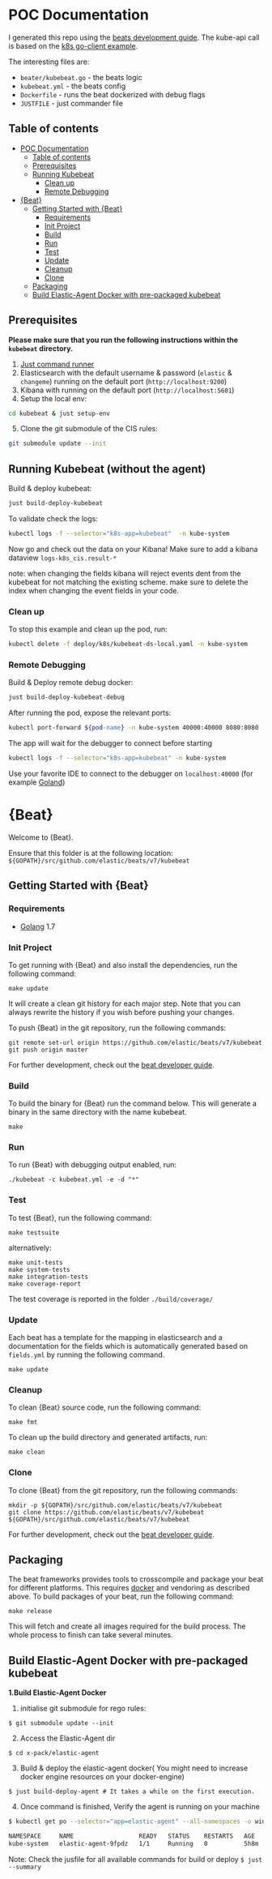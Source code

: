# POC Documentation

I generated this repo using the [beats development guide](https://www.elastic.co/guide/en/beats/devguide/current/newbeat-generate.html).
The kube-api call is based on the [k8s go-client example](https://github.com/kubernetes/client-go/tree/master/examples/in-cluster-client-configuration).

The interesting files are:
* `beater/kubebeat.go` - the beats logic
* `kubebeat.yml` - the beats config
* `Dockerfile` - runs the beat dockerized with debug flags
* `JUSTFILE` - just commander file


## Table of contents
- [POC Documentation](#poc-documentation)
  - [Table of contents](#table-of-contents)
  - [Prerequisites](#prerequisites)
  - [Running Kubebeat](#running-kubebeat-without-the-agent)
    - [Clean up](#clean-up)
    - [Remote Debugging](#remote-debugging)
- [{Beat}](#beat)
  - [Getting Started with {Beat}](#getting-started-with-beat)
    - [Requirements](#requirements)
    - [Init Project](#init-project)
    - [Build](#build)
    - [Run](#run)
    - [Test](#test)
    - [Update](#update)
    - [Cleanup](#cleanup)
    - [Clone](#clone)
  - [Packaging](#packaging)
  - [Build Elastic-Agent Docker with pre-packaged kubebeat](#build-elastic-agent-docker-with-pre-packaged-kubebeat)


## Prerequisites
**Please make sure that you run the following instructions within the `kubebeat` directory.**
1. [Just command runner](https://github.com/casey/just)
2. Elasticsearch with the default username & password (`elastic` & `changeme`) running on the default port (`http://localhost:9200`)
3. Kibana with running on the default port (`http://localhost:5601`)
4. Setup the local env:

```zsh
cd kubebeat & just setup-env
```

5. Clone the git submodule of the CIS rules:

```zsh
git submodule update --init
```

## Running Kubebeat (without the agent)

Build & deploy kubebeat:

```zsh
just build-deploy-kubebeat
```

To validate check the logs:

```zsh
kubectl logs -f --selector="k8s-app=kubebeat"  -n kube-system
```

Now go and check out the data on your Kibana! Make sure to add a kibana dataview `logs-k8s_cis.result-*`

note: when changing the fields kibana will reject events dent from the kubebeat for not matching the existing scheme. make sure to delete the index when changing the event fields in your code.

### Clean up

To stop this example and clean up the pod, run:
```zsh
kubectl delete -f deploy/k8s/kubebeat-ds-local.yaml -n kube-system
```
### Remote Debugging

Build & Deploy remote debug docker:

```zsh
just build-deploy-kubebeat-debug
```

After running the pod, expose the relevant ports:
```zsh
kubectl port-forward ${pod-name} -n kube-system 40000:40000 8080:8080
```

The app will wait for the debugger to connect before starting

```zsh
kubectl logs -f --selector="k8s-app=kubebeat" -n kube-system
```

Use your favorite IDE to connect to the debugger on `localhost:40000` (for example [Goland](https://www.jetbrains.com/help/go/attach-to-running-go-processes-with-debugger.html#step-3-create-the-remote-run-debug-configuration-on-the-client-computer))

# {Beat}

Welcome to {Beat}.

Ensure that this folder is at the following location:
`${GOPATH}/src/github.com/elastic/beats/v7/kubebeat`

## Getting Started with {Beat}

### Requirements

* [Golang](https://golang.org/dl/) 1.7

### Init Project
To get running with {Beat} and also install the
dependencies, run the following command:

```
make update
```

It will create a clean git history for each major step. Note that you can always rewrite the history if you wish before pushing your changes.

To push {Beat} in the git repository, run the following commands:

```
git remote set-url origin https://github.com/elastic/beats/v7/kubebeat
git push origin master
```

For further development, check out the [beat developer guide](https://www.elastic.co/guide/en/beats/libbeat/current/new-beat.html).

### Build

To build the binary for {Beat} run the command below. This will generate a binary
in the same directory with the name kubebeat.

```
make
```


### Run

To run {Beat} with debugging output enabled, run:

```
./kubebeat -c kubebeat.yml -e -d "*"
```

### Test

To test {Beat}, run the following command:

```
make testsuite
```

alternatively:
```
make unit-tests
make system-tests
make integration-tests
make coverage-report
```

The test coverage is reported in the folder `./build/coverage/`

### Update

Each beat has a template for the mapping in elasticsearch and a documentation for the fields
which is automatically generated based on `fields.yml` by running the following command.

```
make update
```


### Cleanup

To clean  {Beat} source code, run the following command:

```
make fmt
```

To clean up the build directory and generated artifacts, run:

```
make clean
```


### Clone

To clone {Beat} from the git repository, run the following commands:

```
mkdir -p ${GOPATH}/src/github.com/elastic/beats/v7/kubebeat
git clone https://github.com/elastic/beats/v7/kubebeat ${GOPATH}/src/github.com/elastic/beats/v7/kubebeat
```


For further development, check out the [beat developer guide](https://www.elastic.co/guide/en/beats/libbeat/current/new-beat.html).


## Packaging

The beat frameworks provides tools to crosscompile and package your beat for different platforms. This requires [docker](https://www.docker.com/) and vendoring as described above. To build packages of your beat, run the following command:

```
make release
```

This will fetch and create all images required for the build process. The whole process to finish can take several minutes.

## Build Elastic-Agent Docker with pre-packaged kubebeat


**1.Build Elastic-Agent Docker**

1. initialise git submodule for rego rules:
```
$ git submodule update --init
```
2. Access the Elastic-Agent dir
```
$ cd x-pack/elastic-agent
```
3. Build & deploy the elastic-agent docker( You might need to increase docker engine resources on your docker-engine)
```
$ just build-deploy-agent # It takes a while on the first execution.
```
4. Once command is finished, Verify the agent is running on your machine

```zsh
$ kubectl get po --selector="app=elastic-agent" --all-namespaces -o wide

NAMESPACE     NAME                  READY   STATUS    RESTARTS   AGE    IP           NODE                      NOMINATED NODE   READINESS GATES
kube-system   elastic-agent-9fpdz   1/1     Running   0          5h8m   172.20.0.2   kind-mono-control-plane   <none>           <none>


```

Note: Check the jusfile for all available commands for build or deploy `$ just --summary`
</br>

